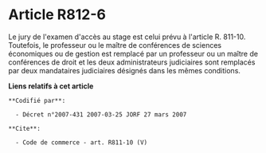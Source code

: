 # Article R812-6

Le jury de l'examen d'accès au stage est celui prévu à l'article R. 811-10. Toutefois, le professeur ou le maître de
conférences de sciences économiques ou de gestion est remplacé par un professeur ou un maître de conférences de droit et les
deux administrateurs judiciaires sont remplacés par deux mandataires judiciaires désignés dans les mêmes conditions.

**Liens relatifs à cet article**

	**Codifié par**:

	  - Décret n°2007-431 2007-03-25 JORF 27 mars 2007

	**Cite**:

	  - Code de commerce - art. R811-10 (V)

